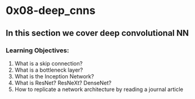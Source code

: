 # 0x08-deep_cnns
## In this section we cover deep convolutional NN
### Learning Objectives:
1. What is a skip connection?
2. What is a bottleneck layer?
3. What is the Inception Network?
4. What is ResNet? ResNeXt? DenseNet?
5. How to replicate a network architecture by reading a journal article

